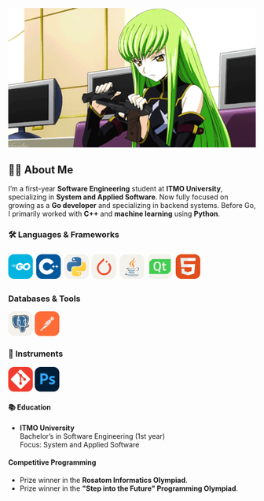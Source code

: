 <div align="center">
  <img src="assets/cc.gif" width="1200">
</div>

## 👨‍💻 **About Me**
I’m a first-year **Software Engineering** student at **ITMO University**, specializing in **System and Applied Software**. 
Now fully focused on growing as a **Go developer** and specializing in backend systems.
Before Go, I primarily worked with **C++** and **machine learning** using **Python**.

### 🛠 **Languages & Frameworks**
<p style="font-size: 24px;">
  <img src="assets/icons/GoLang.svg" width="50" alt="Go">
  <img src="assets/icons/CPP.svg" width="50" alt="C++">
  <img src="assets/icons/Python-Light.svg" width="50" alt="Python">
  <img src="assets/icons/PyTorch-Light.svg" width="50" alt="PyTorch">
  <img src="assets/icons/Java-Light.svg" width="50" alt="Java">
  <img src="assets/icons/QT-Light.svg" width="50" alt="Qt">
  <img src="assets/icons/HTML.svg" width="50" alt="HTML">
</p>

### **Databases & Tools**
<div>
  <img src="assets/icons/PostgreSQL-Light.svg" width="50" alt="PostgreSQL">
  <img src="assets/icons/Postman.svg" width="50" alt="Postman">
</div>


### 🔧 **Instruments**
<div>
  <img src="assets/icons/Git.svg" width="50" alt="Photoshop">
  <img src="assets/icons/Photoshop.svg" width="50" alt="Photoshop">
</div>

#### 📚 **Education**
- **ITMO University**  
  Bachelor’s in Software Engineering (1st year)  
  Focus: System and Applied Software

#### Competitive Programming
- Prize winner in the **Rosatom Informatics Olympiad**.
- Prize winner in the **"Step into the Future" Programming Olympiad**.


